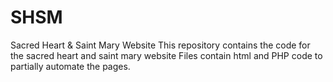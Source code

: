 # SHSM
Sacred Heart &amp; Saint Mary Website
This repository contains the code for the sacred heart and saint mary website
Files contain html and PHP code to partially automate the pages.
